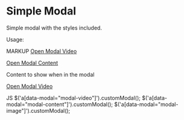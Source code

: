 # Simple Modal
Simple modal with the styles included.

Usage:

MARKUP
<a href="https://www.youtube.com/watch?v=Dv7gLpW91DM" data-modal="modal-video">Open Modal Video</a>

<a href="#modal-content" data-modal="modal-content">Open Modal Content</a>
<div id="modal-content">Content to show when in the modal</div>

<a href="http://via.placeholder.com/350x150" data-modal="modal-image">Open Modal Video</a>

JS
$('a[data-modal="modal-video"]').customModal();
$('a[data-modal="modal-content"]').customModal();
$('a[data-modal="modal-image"]').customModal();
